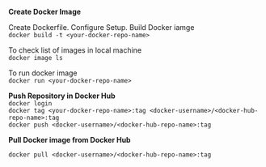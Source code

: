<b>Create Docker Image</b>

Create Dockerfile.
Configure Setup.
Build Docker iamge<br/>
  `
  docker build -t <your-docker-repo-name>
  `

To check list of images in local machine<br/>
  `
  docker image ls
  `
  
To run docker image<br/>
  `
  docker run <your-docker-repo-name>
  `
  
<b>Push Repository in Docker Hub</b>
<br/>
  `
  docker login
  `<br/>
  `
  docker tag <your-docker-repo-name>:tag <docker-username>/<docker-hub-repo-name>:tag
  `
  <br/>
  `
  docker push <docker-username>/<docker-hub-repo-name>:tag
  `
  
<b>Pull Docker image from Docker Hub</b><br/>

  `
  docker pull <docker-username>/<docker-hub-repo-name>:tag
  `
